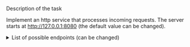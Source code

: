 Description of the task

Implement an http service that processes incoming requests. The server starts at http://127.0.0.1:8080 (the default value can be changed).

<details>
<summary> List of possible endpoints (can be changed) </summary>

1. Get an abbreviated version of the transmitted URL.

POST /

The method accepts the URL string for shortening in the request body and returns a response with the code 201.

2. Return the original URL.

GET /<shorten-url-id>

The method takes the identifier of the shortened URL as a parameter and returns a response with the code 307 and the original URL in the Location header.

3. Make an async service request and return the data
___________________________________________________

For start: Run file main.py or use command "uvicorn main:app --reload"